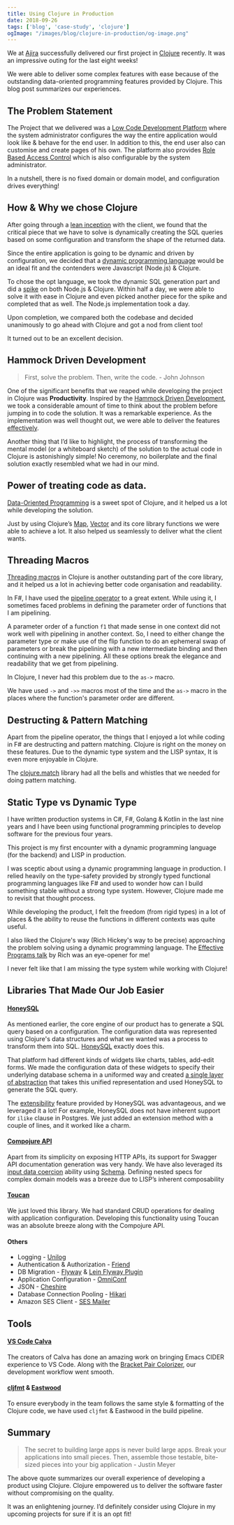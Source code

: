 ```yaml
---
title: Using Clojure in Production
date: 2018-09-26
tags: ['blog', 'case-study', 'clojure']
ogImage: "/images/blog/clojure-in-production/og-image.png"
---
```


We at [Ajira](https://www.ajira.tech) successfully delivered our first project in [Clojure](https://clojure.org) recently. It was an impressive outing for the last eight weeks! 

We were able to deliver some complex features with ease because of the outstanding data-oriented programming features provided by Clojure. This blog post summarizes our experiences.

## The Problem Statement

The Project that we delivered was a [Low Code Development Platform](https://en.wikipedia.org/wiki/Low-code_development_platforms) where the system administrator configures the way the entire application would look like & behave for the end user. In addition to this, the end user also can customise and create pages of his own. The platform also provides [Role Based Access Control](https://en.wikipedia.org/wiki/Role-based_access_control) which is also configurable by the system administrator. 

In a nutshell, there is no fixed domain or domain model, and configuration drives everything!

## How & Why we chose Clojure

After going through a [lean inception](https://martinfowler.com/articles/lean-inception) with the client, we found that the critical piece that we have to solve is dynamically creating the SQL queries based on some configuration and transform the shape of the returned data. 

Since the entire application is going to be dynamic and driven by configuration, we decided that a [dynamic programming language](https://en.wikipedia.org/wiki/Dynamic_programming_language) would be an ideal fit and the contenders were Javascript (Node.js) & Clojure. 

To chose the opt language, we took the dynamic SQL generation part and did a [spike](https://en.wikipedia.org/wiki/Spike_(software_development)) on both Node.js & Clojure. Within half a day, we were able to solve it with ease in Clojure and even picked another piece for the spike and completed that as well. The Node.js implementation took a day. 

Upon completion, we compared both the codebase and decided unanimously to go ahead with Clojure and got a nod from client too!

It turned out to be an excellent decision.

## Hammock Driven Development

> First, solve the problem. Then, write the code. - John Johnson

One of the significant benefits that we reaped while developing the project in Clojure was **Productivity**. Inspired by the [Hammock Driven Development](https://www.youtube.com/watch?v=f84n5oFoZBc), we took a considerable amount of time to think about the problem before jumping in to code the solution. It was a remarkable experience. As the implementation was well thought out, we were able to deliver the features [effectively](https://www.youtube.com/watch?v=2V1FtfBDsLU).

Another thing that I’d like to highlight, the process of transforming the mental model (or a whiteboard sketch) of the solution to the actual code in Clojure is astonishingly simple! No ceremony, no boilerplate and the final solution exactly resembled what we had in our mind. 


## Power of treating code as data.

[Data-Oriented Programming](https://www.infoq.com/presentations/Thinking-in-Data) is a sweet spot of Clojure, and it helped us a lot while developing the solution. 

Just by using Clojure’s [Map](https://clojure.org/reference/data_structures#Maps), [Vector](https://clojure.org/reference/data_structures#Vectors) and its core library functions we were able to achieve a lot. It also helped us seamlessly to deliver what the client wants. 

## Threading Macros 

[Threading macros](https://clojure.org/guides/threading_macros) in Clojure is another outstanding part of the core library, and it helped us a lot in achieving better code organisation and readability. 

In F#, I have used the [pipeline operator](https://msdn.microsoft.com/en-us/visualfsharpdocs/conceptual/operators.%5b-h%5d-%5d%5b't1,'u%5d-function-%5bfsharp%5d) to a great extent. While using it, I sometimes faced problems in defining the parameter order of functions that I am pipelining. 

A parameter order of a function `f1` that made sense in one context did not work well with pipelining in another context. So, I need to either change the parameter type or make use of the flip function to do an ephemeral swap of parameters or break the pipelining with a new intermediate binding and then continuing with a new pipelining. All these options break the elegance and readability that we get from pipelining. 

In Clojure, I never had this problem due to the `as->` macro. 

We have used `->` and `->>` macros most of the time and the `as->` macro in the places where the function's parameter order are different.  

## Destructing & Pattern Matching

Apart from the pipeline operator, the things that I enjoyed a lot while coding in F# are destructing and pattern matching. Clojure is right on the money on these features. Due to the dynamic type system and the LISP syntax, It is even more enjoyable in Clojure. 

The [clojure.match](https://github.com/clojure/core.match/wiki/Overview) library had all the bells and whistles that we needed for doing pattern matching. 

## Static Type vs Dynamic Type

I have written production systems in C#, F#, Golang & Kotlin in the last nine years and I have been using functional programming principles to develop software for the previous four years. 

This project is my first encounter with a dynamic programming language (for the backend) and LISP in production.

I was sceptic about using a dynamic programming language in production. I relied heavily on the type-safety provided by strongly typed functional programming languages like F# and used to wonder how can I build something stable without a strong type system. However, Clojure made me to revisit that thought process.  

While developing the product, I felt the freedom (from rigid types) in a lot of places & the ability to reuse the functions in different contexts was quite useful.  

I also liked the Clojure's way (Rich Hickey's way to be precise) approaching the problem solving using a dynamic programming language. The [Effective Programs talk](https://www.youtube.com/watch?v=2V1FtfBDsLU) by Rich was an eye-opener for me! 

I never felt like that I am missing the type system while working with Clojure!

## Libraries That Made Our Job Easier

#### [HoneySQL](https://github.com/jkk/honeysql#honey-sql)

As mentioned earlier, the core engine of our product has to generate a SQL query based on a configuration. The configuration data was represented using Clojure's data structures and what we wanted was a process to transform them into SQL.  [HoneySQL](https://github.com/jkk/honeysql#honey-sql) exactly does this. 

That platform had different kinds of widgets like charts, tables, add-edit forms. We made the configuration data of these widgets to specify their underlying database schema in a uniformed way and created [a single layer of abstraction](http://principles-wiki.net/principles:single_level_of_abstraction) that takes this unified representation and used HoneySQL to generate the SQL query.

The [extensibility](https://github.com/jkk/honeysql#extensibility) feature provided by HoneySQL was advantageous, and we leveraged it a lot! For example, HoneySQL does not have inherent support for `ilike` clause in Postgres. We just added an extension method with a couple of lines, and it worked like a charm.

#### [Compojure API](https://github.com/metosin/compojure-api) 

Apart from its simplicity on exposing HTTP APIs, its support for Swagger API documentation generation was very handy. We have also leveraged its [input data coercion](https://github.com/metosin/compojure-api/wiki/Coercion) ability using [Schema](https://github.com/plumatic/schema). Defining nested specs for complex domain models was a breeze due to LISP’s inherent composability

#### [Toucan](https://github.com/metabase/toucan)

We just loved this library. We had standard CRUD operations for dealing with application configuration. Developing this functionality using Toucan was an absolute breeze along with the Compojure API. 

#### Others

* Logging - [Unilog](https://github.com/pyr/unilog)
* Authentication & Authorization - [Friend](https://github.com/cemerick/friend)
* DB Migration - [Flyway](https://flywaydb.org/) & [Lein Flyway Plugin](https://github.com/metaphor/lein-flyway)
* Application Configuration - [OmniConf](https://github.com/grammarly/omniconf)
* JSON - [Cheshire](https://github.com/dakrone/cheshire)
* Database Connection Pooling - [Hikari](https://github.com/tomekw/hikari-cp)
* Amazon SES Client - [SES Mailer](https://github.com/jstaffans/ses-mailer)

## Tools

#### [VS Code Calva](https://marketplace.visualstudio.com/items?itemName=cospaia.clojure4vscode)

The creators of Calva has done an amazing work on bringing Emacs CIDER experience to VS Code. Along with the [Bracket Pair Colorizer](https://marketplace.visualstudio.com/items?itemName=CoenraadS.bracket-pair-colorizer), our development workflow went smooth.  


#### [cljfmt](https://github.com/weavejester/cljfmt) & [Eastwood](https://github.com/jonase/eastwood)

To ensure everybody in the team follows the same style & formatting of the Clojure code, we have used `cljfmt` & Eastwood in the build pipeline. 

## Summary

> The secret to building large apps is never build large apps. Break your applications into small pieces. Then, assemble those testable, bite-sized pieces into your big application - Justin Meyer

The above quote summarizes our overall experience of developing a product using Clojure. Clojure empowered us to deliver the software faster without compromising on the quality. 

It was an enlightening journey. I’d definitely consider using Clojure in my upcoming projects for sure if it is an opt fit!
